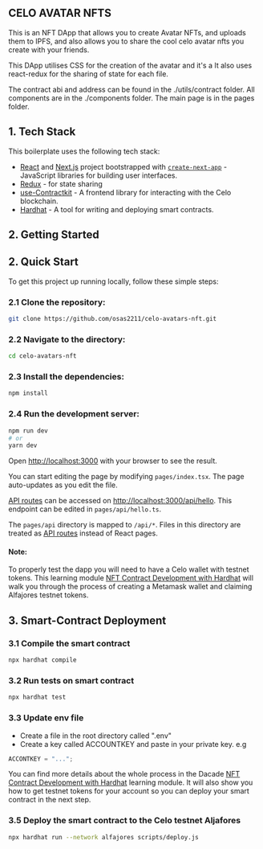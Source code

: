 ## CELO AVATAR NFTS
This is an NFT DApp that allows you to create Avatar NFTs, and uploads them to IPFS, and also allows you to share the cool celo avatar nfts you create with your friends.

This DApp utilises CSS for the creation of the avatar and it's a  It also uses react-redux for the sharing of state for each file. 

The contract abi and address can be found in the ./utils/contract folder.
All components are in the ./components folder.
The main page is in the pages folder.

## 1. Tech Stack
This boilerplate uses the following tech stack:
- [React](https://reactjs.org/) and [Next.js](https://nextjs.org/) project bootstrapped with [`create-next-app`](https://github.com/vercel/next.js/tree/canary/packages/create-next-app) - JavaScript libraries for building user interfaces.
- [Redux](https://react-redux.js.org/introduction/getting-started) - for state sharing
- [use-Contractkit](contractkit
) - A frontend library for interacting with the Celo blockchain.
- [Hardhat](https://hardhat.org/) - A tool for writing and deploying smart contracts.


## 2. Getting Started



## 2. Quick Start

To get this project up running locally, follow these simple steps:

### 2.1 Clone the repository:

```bash
git clone https://github.com/osas2211/celo-avatars-nft.git
```

### 2.2 Navigate to the directory:

```bash
cd celo-avatars-nft
```

### 2.3 Install the dependencies:

```bash
npm install
```

### 2.4 Run the development server:

```bash
npm run dev
# or
yarn dev
```

Open [http://localhost:3000](http://localhost:3000) with your browser to see the result.

You can start editing the page by modifying `pages/index.tsx`. The page auto-updates as you edit the file.

[API routes](https://nextjs.org/docs/api-routes/introduction) can be accessed on [http://localhost:3000/api/hello](http://localhost:3000/api/hello). This endpoint can be edited in `pages/api/hello.ts`.

The `pages/api` directory is mapped to `/api/*`. Files in this directory are treated as [API routes](https://nextjs.org/docs/api-routes/introduction) instead of React pages.

#### Note:
To properly test the dapp you will need to have a Celo wallet with testnet tokens.
This learning module [NFT Contract Development with Hardhat](https://hackmd.io/exuZTH2hTqKytn2vxgDmcg) will walk you through the process of creating a Metamask wallet and claiming Alfajores testnet tokens.

## 3. Smart-Contract Deployment

### 3.1 Compile the smart contract

```bash
npx hardhat compile
```

### 3.2 Run tests on smart contract

```bash
npx hardhat test
```

### 3.3 Update env file

- Create a file in the root directory called ".env"
- Create a key called ACCOUNTKEY and paste in your private key. e.g

```js
ACCONTKEY = "...";
```
You can find more details about the whole process in the Dacade [NFT Contract Development with Hardhat](https://hackmd.io/exuZTH2hTqKytn2vxgDmcg) learning module. It will also show you how to get testnet tokens for your account so you can deploy your smart contract in the next step.

### 3.5 Deploy the smart contract to the Celo testnet Aljafores

```bash
npx hardhat run --network alfajores scripts/deploy.js
```